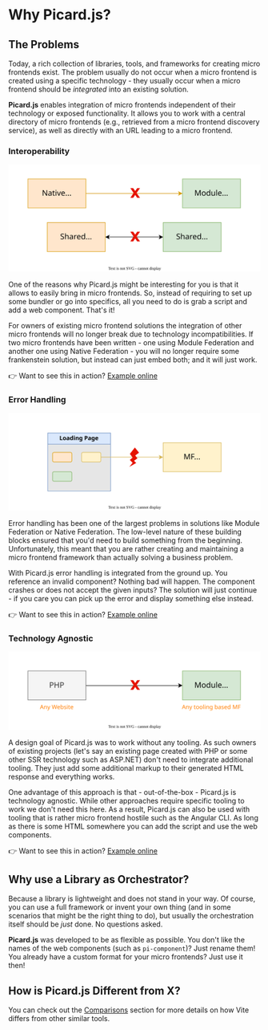 # Why Picard.js?

## The Problems

Today, a rich collection of libraries, tools, and frameworks for creating micro frontends exist. The problem usually do not occur when a micro frontend is created using a specific technology - they usually occur when a micro frontend should be *integrated* into an existing solution.

**Picard.js** enables integration of micro frontends independent of their technology or exposed functionality. It allows you to work with a central directory of micro frontends (e.g., retrieved from a micro frontend discovery service), as well as directly with an URL leading to a micro frontend.

### Interoperability

![Interoperability Restrictions](../images/interoperability.svg)

One of the reasons why Picard.js might be interesting for you is that it allows to easily bring in micro frontends. So, instead of requiring to set up some bundler or go into specifics, all you need to do is grab a script and add a web component. That's it!

For owners of existing micro frontend solutions the integration of other micro frontends will no longer break due to technology incompatibilities. If two micro frontends have been written - one using Module Federation and another one using Native Federation - you will no longer require some frankenstein solution, but instead can just embed both; and it will just work.

👉 Want to see this in action? [Example online](https://github.com/picardjs/picard/blob/main/examples/10-dependencies-sharing/index.html)

### Error Handling

![Error Handling Problems](../images/error-handling.svg)

Error handling has been one of the largest problems in solutions like Module Federation or Native Federation. The low-level nature of these building blocks ensured that you'd need to build something from the beginning. Unfortunately, this meant that you are rather creating and maintaining a micro frontend framework than actually solving a business problem.

With Picard.js error handling is integrated from the ground up. You reference an invalid component? Nothing bad will happen. The component crashes or does not accept the given inputs? The solution will just continue - if you care you can pick up the error and display something else instead.

👉 Want to see this in action? [Example online](https://github.com/picardjs/picard/blob/main/examples/06-static-page-single-spa/mfs/red/src/Product.jsx#L87)

### Technology Agnostic

![Technology Enforcement](../images/tech-agnostic.svg)

A design goal of Picard.js was to work without any tooling. As such owners of existing projects (let's say an existing page created with PHP or some other SSR technology such as ASP.NET) don't need to integrate additional tooling. They just add some additional markup to their generated HTML response and everything works.

One advantage of this approach is that - out-of-the-box - Picard.js is technology agnostic. While other approaches require specific tooling to work we don't need this here. As a result, Picard.js can also be used with tooling that is rather micro frontend hostile such as the Angular CLI. As long as there is some HTML somewhere you can add the script and use the web components.

👉 Want to see this in action? [Example online](https://github.com/picardjs/picard/blob/main/examples/01-static-page/index.html)

## Why use a Library as Orchestrator?

Because a library is lightweight and does not stand in your way. Of course, you can use a full framework or invent your own thing (and in some scenarios that might be the right thing to do), but usually the orchestration itself should be *just* done. No questions asked.

**Picard.js** was developed to be as flexible as possible. You don't like the names of the web components (such as `pi-component`)? Just rename them! You already have a custom format for your micro frontends? Just use it then!

## How is Picard.js Different from X?

You can check out the [Comparisons](./comparisons.md) section for more details on how Vite differs from other similar tools.
